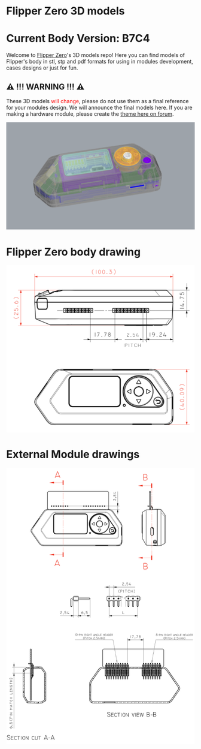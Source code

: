 # Flipper Zero 3D models

# Current Body Version: B7C4

Welcome to [Flipper Zero](https://flipperzero.one/)'s 3D models repo! Here you can find models of Flipper's body in stl, stp and pdf formats for using in modules development, cases designs or just for fun. 

## ⚠️ !!! WARNING !!! ⚠️

These 3D models <font color="red">will change</font>, please do not use them as a final reference for your modules design. We will announce the final models here. If you are making a hardware module, please create the [theme here on forum](https://forum.flipperzero.one/c/3d-party-modules/15). 

![](/img/models-readme-header.png)

# Flipper Zero body drawing

![](/img/drawing_example.png)

# External Module drawings

![](/img/external-module-drawing.png)